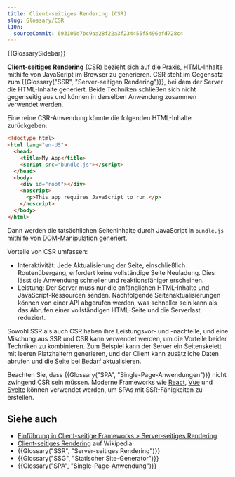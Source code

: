 ```yaml
---
title: Client-seitiges Rendering (CSR)
slug: Glossary/CSR
l10n:
  sourceCommit: 693106d7bc9aa28f22a3f234455f5496efd728c4
---
```


{{GlossarySidebar}}

**Client-seitiges Rendering** (CSR) bezieht sich auf die Praxis, HTML-Inhalte mithilfe von JavaScript im Browser zu generieren. CSR steht im Gegensatz zum {{Glossary("SSR", "Server-seitigen Rendering")}}, bei dem der Server die HTML-Inhalte generiert. Beide Techniken schließen sich nicht gegenseitig aus und können in derselben Anwendung zusammen verwendet werden.

Eine reine CSR-Anwendung könnte die folgenden HTML-Inhalte zurückgeben:

```html
<!doctype html>
<html lang="en-US">
  <head>
    <title>My App</title>
    <script src="bundle.js"></script>
  </head>
  <body>
    <div id="root"></div>
    <noscript>
      <p>This app requires JavaScript to run.</p>
    </noscript>
  </body>
</html>
```

Dann werden die tatsächlichen Seiteninhalte durch JavaScript in `bundle.js` mithilfe von [DOM-Manipulation](/de/docs/Web/API/Document_Object_Model) generiert.

Vorteile von CSR umfassen:

- Interaktivität: Jede Aktualisierung der Seite, einschließlich Routenübergang, erfordert keine vollständige Seite Neuladung. Dies lässt die Anwendung schneller und reaktionsfähiger erscheinen.
- Leistung: Der Server muss nur die anfänglichen HTML-Inhalte und JavaScript-Ressourcen senden. Nachfolgende Seitenaktualisierungen können von einer API abgerufen werden, was schneller sein kann als das Abrufen einer vollständigen HTML-Seite und die Serverlast reduziert.

Sowohl SSR als auch CSR haben ihre Leistungsvor- und -nachteile, und eine Mischung aus SSR und CSR kann verwendet werden, um die Vorteile beider Techniken zu kombinieren. Zum Beispiel kann der Server ein Seitenskelett mit leeren Platzhaltern generieren, und der Client kann zusätzliche Daten abrufen und die Seite bei Bedarf aktualisieren.

Beachten Sie, dass {{Glossary("SPA", "Single-Page-Anwendungen")}} nicht zwingend CSR sein müssen. Moderne Frameworks wie [React](/de/docs/Learn_web_development/Core/Frameworks_libraries/React_getting_started), [Vue](/de/docs/Learn_web_development/Core/Frameworks_libraries/Vue_getting_started) und [Svelte](/de/docs/Learn_web_development/Core/Frameworks_libraries/Svelte_getting_started) können verwendet werden, um SPAs mit SSR-Fähigkeiten zu erstellen.

## Siehe auch

- [Einführung in Client-seitige Frameworks > Server-seitiges Rendering](/de/docs/Learn_web_development/Core/Frameworks_libraries/Introduction#server-side_rendering)
- [Client-seitiges Rendering](https://en.wikipedia.org/wiki/Client-side_rendering) auf Wikipedia
- {{Glossary("SSR", "Server-seitiges Rendering")}}
- {{Glossary("SSG", "Statischer Site-Generator")}}
- {{Glossary("SPA", "Single-Page-Anwendung")}}
